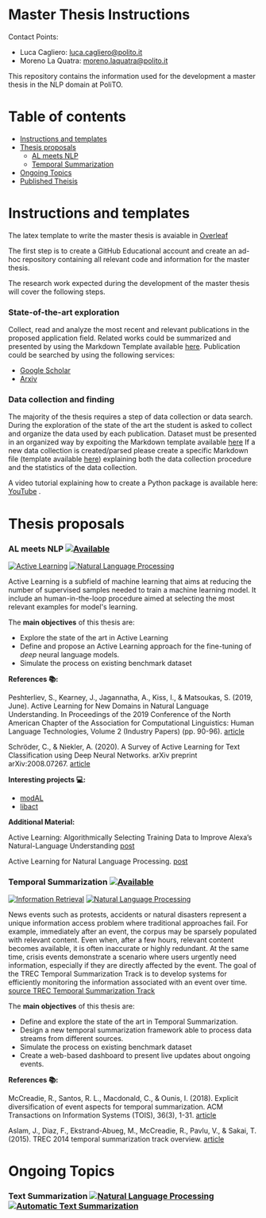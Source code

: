 Master Thesis Instructions
=================
Contact Points:

- Luca Cagliero: luca.cagliero@polito.it 
- Moreno La Quatra: moreno.laquatra@polito.it

This repository contains the information used for the development a master thesis in the NLP domain at PoliTO.


Table of contents
=================

   * [Instructions and templates](#instructions-and-templates)
   * [Thesis proposals](#thesis-proposals)
     * [AL meets NLP](#al-meets-nlp-)
     * [Temporal Summarization](#temporal-summarization-)
   * [Ongoing Topics](#ongoing-topics)
   * [Published Theisis](#published-thesis)

Instructions and templates
============

The latex template to write the master thesis is avaiable in [Overleaf](https://it.overleaf.com/latex/templates/master-thesis-template-polito/jvfrbmxqkscw)

The first step is to create a GitHub Educational account and create an ad-hoc repository containing all relevant code and information for the master thesis.

The research work expected during the development of the master thesis will cover the following steps.

### State-of-the-art exploration
Collect, read and analyze the most recent and relevant publications in the proposed application field. Related works could be summarized and presented by using the Markdown Template available [here](/RW_template.md). Publication could be searched by using the following services:
- [Google Scholar](https://scholar.google.com/)
- [Arxiv](https://arxiv.org/multi?group=grp_stat&%2Ffind=Search)

### Data collection and finding
The majority of the thesis requires a step of data collection or data search. 
During the exploration of the state of the art the student is asked to collect and organize the data used by each publication.
Dataset must be presented in an organized way by expoiting the Markdown template available [here](/DS_template.md)
If a new data collection is created/parsed please create a specific Markdown file (template available [here](/NEWDS_template.md)) explaining both the data collection procedure and the statistics of the data collection.


A video tutorial explaining how to create a Python package is available here: [YouTube](https://www.youtube.com/watch?v=GIF3LaRqgXo) .

Thesis proposals
============

### AL meets NLP <a href="mailto:moreno.laquatra@polito.it?subject=AL meets NLP - YOUR NAME HERE"><img src="https://shields.io/badge/-available-green" alt="Available"></a>
<a href="https://en.wikipedia.org/wiki/Active_learning_(machine_learning)"><img src="https://img.shields.io/badge/AL-Active%20Learning-red" alt="Active Learning"></a>
<a href="https://en.wikipedia.org/wiki/Natural_language_processing"><img src="https://img.shields.io/badge/NLP-Natural%20Language%20Processing-yellow" alt="Natural Language Processing"></a>

Active Learning is a subfield of machine learning that aims at reducing the number of supervised samples needed to train a machine learning model. 
It include an human-in-the-loop procedure aimed at selecting the most relevant examples for model's learning.

The **main objectives** of this thesis are:

- Explore the state of the art in Active Learning
- Define and propose an Active Learning approach for the fine-tuning of *deep* neural language models.
- Simulate the process on existing benchmark dataset

**References :books::**

Peshterliev, S., Kearney, J., Jagannatha, A., Kiss, I., & Matsoukas, S. (2019, June). Active Learning for New Domains in Natural Language Understanding. In Proceedings of the 2019 Conference of the North American Chapter of the Association for Computational Linguistics: Human Language Technologies, Volume 2 (Industry Papers) (pp. 90-96). [article](https://www.aclweb.org/anthology/N19-2012.pdf)

Schröder, C., & Niekler, A. (2020). A Survey of Active Learning for Text Classification using Deep Neural Networks. arXiv preprint arXiv:2008.07267. [article](https://arxiv.org/pdf/2008.07267.pdf)


**Interesting projects :computer::**

- [modAL](https://github.com/modAL-python/modAL)
- [libact](https://github.com/ntucllab/libact)


**Additional Material:**

Active Learning: Algorithmically Selecting Training Data to Improve Alexa’s Natural-Language Understanding [post](https://www.amazon.science/blog/active-learning-algorithmically-selecting-training-data-to-improve-alexas-natural-language-understanding)

Active Learning for Natural Language Processing. [post](https://crowintelligence.org/2020/06/04/active-learning-for-natural-language-processing/)


### Temporal Summarization <a href="mailto:moreno.laquatra@polito.it?subject=Temporal summarizaion - YOUR NAME HERE"><img src="https://shields.io/badge/-available-green" alt="Available"></a>

<a href="https://en.wikipedia.org/wiki/Information_retrieval"><img src="https://img.shields.io/badge/IR-Information%20Retrieval-blue" alt="Information Retrieval"></a>
<a href="https://en.wikipedia.org/wiki/Natural_language_processing"><img src="https://img.shields.io/badge/NLP-Natural%20Language%20Processing-yellow" alt="Natural Language Processing"></a>

News events such as protests, accidents or natural disasters represent a unique information access problem where traditional approaches fail. For example, immediately after an event, the corpus may be sparsely populated with relevant content. Even when, after a few hours, relevant content becomes available, it is often inaccurate or highly redundant. At the same time, crisis events demonstrate a scenario where users urgently need information, especially if they are directly affected by the event. The goal of the TREC Temporal Summarization Track is to develop systems for efficiently monitoring the information associated with an event over time. [source TREC Temporal Summarization Track](https://sites.google.com/site/temporalsummarization)

The **main objectives** of this thesis are:

- Define and explore the state of the art in Temporal Summarization.
- Design a new temporal summarization framework able to process data streams from different sources.
- Simulate the process on existing benchmark dataset
- Create a web-based dashboard to present live updates about ongoing events.

**References :books::**

McCreadie, R., Santos, R. L., Macdonald, C., & Ounis, I. (2018). Explicit diversification of event aspects for temporal summarization. ACM Transactions on Information Systems (TOIS), 36(3), 1-31. [article](https://core.ac.uk/download/pdf/111557739.pdf)

Aslam, J., Diaz, F., Ekstrand-Abueg, M., McCreadie, R., Pavlu, V., & Sakai, T. (2015). TREC 2014 temporal summarization track overview. [article](https://apps.dtic.mil/sti/pdfs/ADA618947.pdf)


Ongoing Topics
============

### Text Summarization <a href="https://en.wikipedia.org/wiki/Natural_language_processing"><img src="https://img.shields.io/badge/NLP-Natural%20Language%20Processing-yellow" alt="Natural Language Processing"></a> <a href="https://en.wikipedia.org/wiki/Automatic_summarization"><img src="https://img.shields.io/badge/ATS-Automatic%20Text%20Summarization-blue" alt="Automatic Text Summarization"></a>

